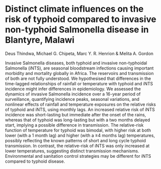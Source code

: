 # Distinct climate influences on the risk of typhoid compared to invasive non-typhoid Salmonella disease in Blantyre, Malawi

Deus Thindwa, Michael G. Chipeta, Marc Y. R. Henrion & Melita A. Gordon

Invasive Salmonella diseases, both typhoid and invasive non-typhoidal Salmonella (iNTS), are seasonal
bloodstream infections causing important morbidity and mortality globally in Africa. The reservoirs
and transmission of both are not fully understood. We hypothesised that differences in the time-lagged
relationships of rainfall or temperature with typhoid and iNTS incidence might infer differences in
epidemiology. We assessed the dynamics of invasive Salmonella incidence over a 16-year period of
surveillance, quantifying incidence peaks, seasonal variations, and nonlinear effects of rainfall and
temperature exposures on the relative risks of typhoid and iNTS, using monthly lags. An increased
relative risk of iNTS incidence was short-lasting but immediate after the onset of the rains, whereas
that of typhoid was long-lasting but with a two months delayed start, implying a possible difference
in transmission. The relative-risk function of temperature for typhoid was bimodal, with higher risk at
both lower (with a 1 month lag) and higher (with a ≥4 months lag) temperatures, possibly reflecting the
known patterns of short and long cycle typhoid transmission. In contrast, the relative-risk of iNTS was
only increased at lower temperatures, suggesting distinct transmission mechanisms. Environmental
and sanitation control strategies may be different for iNTS compared to typhoid disease.
